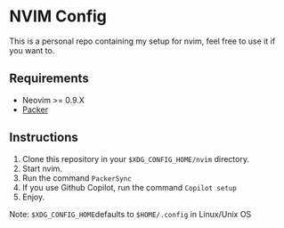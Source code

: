 # NVIM Config

This is a personal repo containing my setup for nvim, feel free to use it if you want to.

## Requirements

- Neovim >= 0.9.X
- [Packer](https://github.com/wbthomason/packer.nvim)

## Instructions

1. Clone this repository in your ```$XDG_CONFIG_HOME/nvim``` directory.
2. Start nvim.
3. Run the command ```PackerSync```
4. If you use Github Copilot, run the command ```Copilot setup```
5. Enjoy.

Note: ```$XDG_CONFIG_HOME```defaults to ```$HOME/.config``` in Linux/Unix OS

